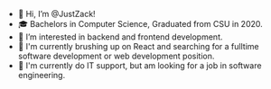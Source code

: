 - 👋 Hi, I’m @JustZack!
- 🎓 Bachelors in Computer Science, Graduated from CSU in 2020.
- 👀 I’m interested in backend and frontend development.
- 🌱 I'm currently brushing up on React and searching for a fulltime software development or web development position.
- 💼 I'm currently do IT support, but am looking for a job in software engineering.

<!---
JustZack/JustZack is a ✨ special ✨ repository because its `README.md` (this file) appears on your GitHub profile.
You can click the Preview link to take a look at your changes.
--->
